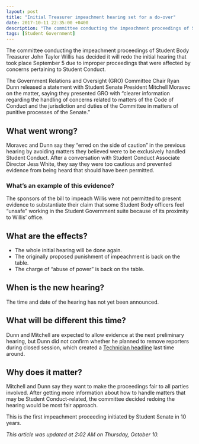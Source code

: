 ```yaml
---
layout: post
title: "Initial Treasurer impeachment hearing set for a do-over"
date: 2017-10-11 22:35:00 +0400
description: "The committee conducting the impeachment proceedings of Student Body Treasurer John Taylor Willis has decided it will redo the initial hearing that took place September 5 due to improper proceedings that were affected by concerns pertaining to Student Conduct."
tags: [Student Government]
---
```

The committee conducting the impeachment proceedings of Student Body Treasurer John Taylor Willis has decided it will redo the initial hearing that took place September 5 due to improper proceedings that were affected by concerns pertaining to Student Conduct.

The Government Relations and Oversight (GRO) Committee Chair Ryan Dunn released a statement with Student Senate President Mitchell Moravec on the matter, saying they presented GRO with “clearer information regarding the handling of concerns related to matters of the Code of Conduct and the jurisdiction and duties of the Committee in matters of punitive processes of the Senate.”

## What went wrong?

Moravec and Dunn say they “erred on the side of caution” in the previous hearing by avoiding matters they believed were to be exclusively handled Student Conduct. After a conversation with Student Conduct Associate Director Jess White, they say they were too cautious and prevented evidence from being heard that should have been permitted.

### What’s an example of this evidence?

The sponsors of the bill to impeach Willis were not permitted to present evidence to substantiate their claim that some Student Body officers feel “unsafe” working in the Student Government suite because of its proximity to Willis’ office.

## What are the effects?

+ The whole initial hearing will be done again.
+ The originally proposed punishment of impeachment is back on the table.
+ The charge of “abuse of power” is back on the table.

## When is the new hearing?

The time and date of the hearing has not yet been announced.

## What will be different this time?

Dunn and Mitchell are expected to allow evidence at the next preliminary hearing, but Dunn did not confirm whether he planned to remove reporters during closed session, which created a [Technician headline](http://www.technicianonline.com/news/article_496ee4d6-9374-11e7-98cd-cf58cf169e20.html) last time around.

## Why does it matter?

Mitchell and Dunn say they want to make the proceedings fair to all parties involved. After getting more information about how to handle matters that may be Student Conduct-related, the committee decided redoing the hearing would be most fair approach.

This is the first impeachment proceeding initiated by Student Senate in 10 years.

_This article was updated at 2:02 AM on Thursday, October 10._